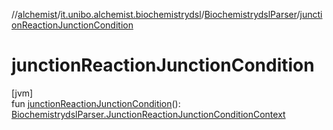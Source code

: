 //[alchemist](../../../index.md)/[it.unibo.alchemist.biochemistrydsl](../index.md)/[BiochemistrydslParser](index.md)/[junctionReactionJunctionCondition](junction-reaction-junction-condition.md)

# junctionReactionJunctionCondition

[jvm]\
fun [junctionReactionJunctionCondition](junction-reaction-junction-condition.md)(): [BiochemistrydslParser.JunctionReactionJunctionConditionContext](-junction-reaction-junction-condition-context/index.md)
